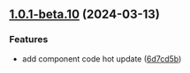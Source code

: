 ## [1.0.1-beta.10](https://github.com/yujinpan/vitepress-plugin-component-demo/compare/v1.0.1-beta.9...v1.0.1-beta.10) (2024-03-13)

### Features

- add component code hot update ([6d7cd5b](https://github.com/yujinpan/vitepress-plugin-component-demo/commit/6d7cd5bc2b33e4a9c69c7f3e2426650df3785255))
